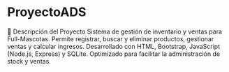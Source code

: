 # ProyectoADS
📄 Descripción del Proyecto Sistema de gestión de inventario y ventas para Full-Mascotas. Permite registrar, buscar y eliminar productos, gestionar ventas y calcular ingresos. Desarrollado con HTML, Bootstrap, JavaScript (Node.js, Express) y SQLite. Optimizado para facilitar la administración de stock y ventas.
